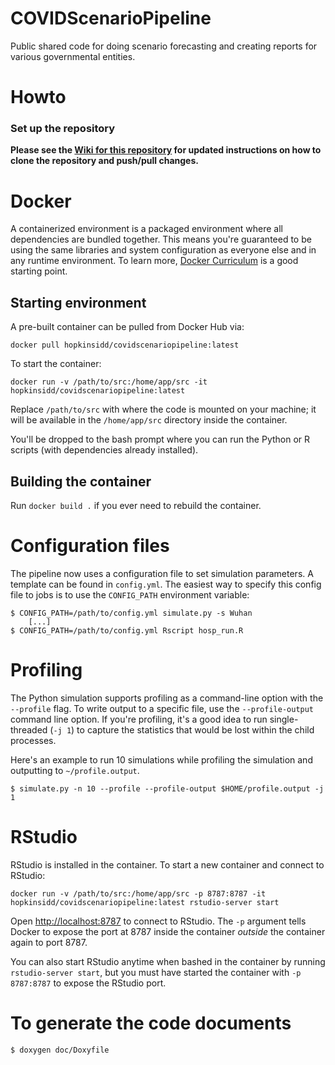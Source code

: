 # COVIDScenarioPipeline
Public shared code for doing scenario forecasting and creating reports for various governmental entities.

# Howto

### Set up the repository

**Please see the [Wiki for this repository](https://github.com/HopkinsIDD/COVIDScenarioPipeline/wiki) for updated instructions on how to clone the repository and push/pull changes.**

# Docker

A containerized environment is a packaged environment where all
dependencies are bundled together. This means you're guaranteed to be
using the same libraries and system configuration as everyone else and in
any runtime environment. To learn more, [Docker
Curriculum](https://docker-curriculum.com/) is a good starting point.

## Starting environment

A pre-built container can be pulled from Docker Hub via:
```
docker pull hopkinsidd/covidscenariopipeline:latest
```

To start the container:
```
docker run -v /path/to/src:/home/app/src -it hopkinsidd/covidscenariopipeline:latest
```

Replace `/path/to/src` with where the code is mounted on your machine; it will
be available in the `/home/app/src` directory inside the container.

You'll be dropped to the bash prompt where you can run the Python or
R scripts (with dependencies already installed).

## Building the container

Run `docker build .` if you ever need to rebuild the container.

# Configuration files

The pipeline now uses a configuration file to set simulation parameters.
A template can be found in `config.yml`. The easiest way to specify this
config file to jobs is to use the `CONFIG_PATH` environment variable:

```
$ CONFIG_PATH=/path/to/config.yml simulate.py -s Wuhan
    [...]
$ CONFIG_PATH=/path/to/config.yml Rscript hosp_run.R
```

# Profiling

The Python simulation supports profiling as a command-line option with the
`--profile` flag. To write output to a specific file, use the
`--profile-output` command line option. If you're profiling, it's a good
idea to run single-threaded (`-j 1`) to capture the statistics that would
be lost within the child processes.

Here's an example to run 10 simulations while profiling the simulation and
outputting to `~/profile.output`.

```
$ simulate.py -n 10 --profile --profile-output $HOME/profile.output -j 1
```

# RStudio

RStudio is installed in the container. To start a new container and connect to RStudio:
```
docker run -v /path/to/src:/home/app/src -p 8787:8787 -it hopkinsidd/covidscenariopipeline:latest rstudio-server start
```

Open [http://localhost:8787](http://localhost:8787) to connect to RStudio. The `-p` argument tells Docker to expose the port at 8787 inside the container _outside_ the container again to port 8787.

You can also start RStudio anytime when bashed in the container by running `rstudio-server start`, but you must have started the container with `-p 8787:8787` to expose the RStudio port.

# To generate the code documents

```
$ doxygen doc/Doxyfile
```
